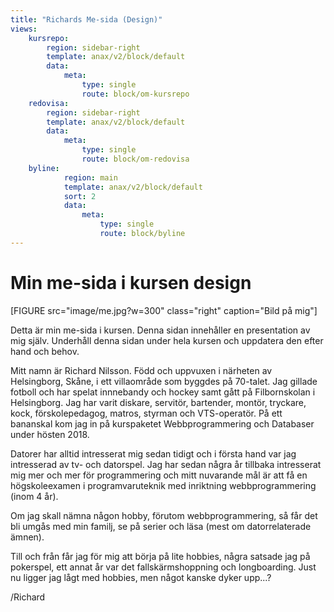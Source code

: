 ```yaml
---
title: "Richards Me-sida (Design)"
views:
    kursrepo:
        region: sidebar-right
        template: anax/v2/block/default
        data:
            meta:
                type: single
                route: block/om-kursrepo
    redovisa:
        region: sidebar-right
        template: anax/v2/block/default
        data:
            meta:
                type: single
                route: block/om-redovisa
    byline:
            region: main
            template: anax/v2/block/default
            sort: 2
            data:
                meta:
                    type: single
                    route: block/byline
---
```

Min me-sida i kursen design
=========================

[FIGURE src="image/me.jpg?w=300" class="right" caption="Bild på mig"]

Detta är min me-sida i kursen. Denna sidan innehåller en presentation av mig själv. 
Underhåll denna sidan under hela kursen och uppdatera den efter hand och behov.

Mitt namn är Richard Nilsson. Född och uppvuxen i närheten av Helsingborg, 
Skåne, i ett villaområde som byggdes på 70-talet. 
Jag gillade fotboll och har spelat innnebandy och hockey samt gått 
på Filbornskolan i Helsingborg. Jag har varit diskare, servitör, bartender, 
montör, tryckare, kock, förskolepedagog, matros, styrman och VTS-operatör. På 
ett bananskal kom jag in på kurspaketet Webbprogrammering och Databaser under
 hösten 2018.

Datorer har alltid intresserat mig sedan tidigt och i första hand var jag 
intresserad av tv- och datorspel. Jag har sedan några år tillbaka intresserat
 mig mer och mer för programmering och mitt nuvarande mål är att få en 
 högskoleexamen i programvaruteknik med inriktning webbprogrammering (inom 4 
 år). 

Om jag skall nämna någon hobby, förutom webbprogrammering, så får det bli 
umgås med min familj, se på serier och läsa (mest om datorrelaterade ämnen).

Till och från får jag för mig att börja på lite hobbies, några satsade jag på 
pokerspel, ett annat år var det fallskärmshoppning och longboarding. Just nu 
ligger jag lågt med hobbies, men något kanske dyker upp...?

/Richard